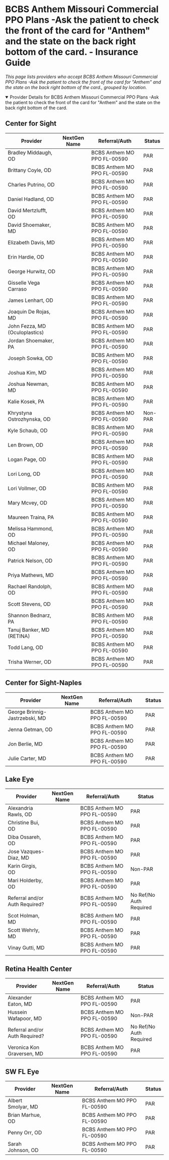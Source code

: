 # BCBS Anthem Missouri Commercial PPO Plans -Ask the patient to check the front of the card for "Anthem" and the state on the back right bottom of the card. - Insurance Guide

*This page lists providers who accept BCBS Anthem Missouri Commercial PPO Plans -Ask the patient to check the front of the card for "Anthem" and the state on the back right bottom of the card., grouped by location.*

<details open><summary>Provider Details for BCBS Anthem Missouri Commercial PPO Plans -Ask the patient to check the front of the card for "Anthem" and the state on the back right bottom of the card.</summary>

## Center for Sight

| Provider | NextGen Name | Referral/Auth | Status |
|----------|-------------|--------------|--------|
| Bradley Middaugh, OD |  | BCBS Anthem MO PPO FL-00590 | PAR |
| Brittany Coyle, OD |  | BCBS Anthem MO PPO FL-00590 | PAR |
| Charles Putrino, OD |  | BCBS Anthem MO PPO FL-00590 | PAR |
| Daniel Hadland, OD |  | BCBS Anthem MO PPO FL-00590 | PAR |
| David Mertzlufft, OD |  | BCBS Anthem MO PPO FL-00590 | PAR |
| David Shoemaker, MD |  | BCBS Anthem MO PPO FL-00590 | PAR |
| Elizabeth Davis, MD |  | BCBS Anthem MO PPO FL-00590 | PAR |
| Erin Hardie, OD |  | BCBS Anthem MO PPO FL-00590 | PAR |
| George Hurwitz, OD |  | BCBS Anthem MO PPO FL-00590 | PAR |
| Gisselle Vega Carraso |  | BCBS Anthem MO PPO FL-00590 | PAR |
| James Lenhart, OD |  | BCBS Anthem MO PPO FL-00590 | PAR |
| Joaquin De Rojas, MD |  | BCBS Anthem MO PPO FL-00590 | PAR |
| John Fezza, MD (Oculoplastics) |  | BCBS Anthem MO PPO FL-00590 | PAR |
| Jordan Shoemaker, PA |  | BCBS Anthem MO PPO FL-00590 | PAR |
| Joseph Sowka, OD |  | BCBS Anthem MO PPO FL-00590 | PAR |
| Joshua Kim, MD |  | BCBS Anthem MO PPO FL-00590 | PAR |
| Joshua Newman, MD |  | BCBS Anthem MO PPO FL-00590 | PAR |
| Kalie Kosek, PA |  | BCBS Anthem MO PPO FL-00590 | PAR |
| Khrystyna Ostrozhynska, OD |  | BCBS Anthem MO PPO FL-00590 | Non-PAR |
| Kyle Schaub, OD |  | BCBS Anthem MO PPO FL-00590 | PAR |
| Len Brown, OD |  | BCBS Anthem MO PPO FL-00590 | PAR |
| Logan Page, OD |  | BCBS Anthem MO PPO FL-00590 | PAR |
| Lori Long, OD |  | BCBS Anthem MO PPO FL-00590 | PAR |
| Lori Vollmer, OD |  | BCBS Anthem MO PPO FL-00590 | PAR |
| Mary Mcvey, OD |  | BCBS Anthem MO PPO FL-00590 | PAR |
| Maureen Traina, PA |  | BCBS Anthem MO PPO FL-00590 | PAR |
| Melissa Hammond, OD |  | BCBS Anthem MO PPO FL-00590 | PAR |
| Michael Maloney, OD |  | BCBS Anthem MO PPO FL-00590 | PAR |
| Patrick Nelson, OD |  | BCBS Anthem MO PPO FL-00590 | PAR |
| Priya Mathews, MD |  | BCBS Anthem MO PPO FL-00590 | PAR |
| Rachael Randolph, OD |  | BCBS Anthem MO PPO FL-00590 | PAR |
| Scott Stevens, OD |  | BCBS Anthem MO PPO FL-00590 | PAR |
| Shannon Bednarz, PA |  | BCBS Anthem MO PPO FL-00590 | PAR |
| Tanuj Banker, MD (RETINA) |  | BCBS Anthem MO PPO FL-00590 | PAR |
| Todd Lang, OD |  | BCBS Anthem MO PPO FL-00590 | PAR |
| Trisha Werner, OD |  | BCBS Anthem MO PPO FL-00590 | PAR |

## Center for Sight-Naples

| Provider | NextGen Name | Referral/Auth | Status |
|----------|-------------|--------------|--------|
| George Brinnig-Jastrzebski, MD |  | BCBS Anthem MO PPO FL-00590 | PAR |
| Jenna Getman, OD |  | BCBS Anthem MO PPO FL-00590 | PAR |
| Jon Berlie, MD |  | BCBS Anthem MO PPO FL-00590 | PAR |
| Julie Carter, MD |  | BCBS Anthem MO PPO FL-00590 | PAR |

## Lake Eye 

| Provider | NextGen Name | Referral/Auth | Status |
|----------|-------------|--------------|--------|
| Alexandria Rawls, OD |  | BCBS Anthem MO PPO FL-00590 | PAR |
| Christine Bui, OD |  | BCBS Anthem MO PPO FL-00590 | PAR |
| Diba Ossareh, OD |  | BCBS Anthem MO PPO FL-00590 | PAR |
| Jose Vazques-Diaz, MD |  | BCBS Anthem MO PPO FL-00590 | PAR |
| Karin Girgis, OD |  | BCBS Anthem MO PPO FL-00590 | Non-PAR |
| Mari Holderby, OD |  | BCBS Anthem MO PPO FL-00590 | PAR |
| Referral and/or Auth Required? |  | BCBS Anthem MO PPO FL-00590 | No Ref/No Auth Required |
| Scot Holman, MD |  | BCBS Anthem MO PPO FL-00590 | PAR |
| Scott Wehrly, MD |  | BCBS Anthem MO PPO FL-00590 | PAR |
| Vinay Gutti, MD |  | BCBS Anthem MO PPO FL-00590 | PAR |

## Retina Health Center

| Provider | NextGen Name | Referral/Auth | Status |
|----------|-------------|--------------|--------|
| Alexander Eaton, MD |  | BCBS Anthem MO PPO FL-00590 | PAR |
| Hussein Wafapoor, MD |  | BCBS Anthem MO PPO FL-00590 | Non-PAR |
| Referral and/or Auth Required? |  | BCBS Anthem MO PPO FL-00590 | No Ref/No Auth Required |
| Veronica Kon Graversen, MD |  | BCBS Anthem MO PPO FL-00590 | PAR |

## SW FL Eye

| Provider | NextGen Name | Referral/Auth | Status |
|----------|-------------|--------------|--------|
| Albert Smolyar, MD |  | BCBS Anthem MO PPO FL-00590 | PAR |
| Brian Marhue, OD |  | BCBS Anthem MO PPO FL-00590 | PAR |
| Penny Orr, OD |  | BCBS Anthem MO PPO FL-00590 | PAR |
| Sarah Johnson, OD |  | BCBS Anthem MO PPO FL-00590 | PAR |

</details>


